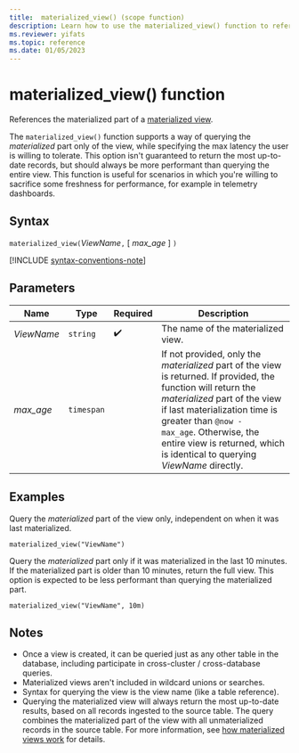 ```yaml
---
title:  materialized_view() (scope function)
description: Learn how to use the materialized_view() function to reference the materialized part of a materialized view.
ms.reviewer: yifats
ms.topic: reference
ms.date: 01/05/2023
---
```


# materialized_view() function

References the materialized part of a [materialized view](../management/materialized-views/materialized-view-overview.md).

The `materialized_view()` function supports a way of querying the *materialized* part only of the view, while specifying the max latency the user is willing to tolerate. This option isn't guaranteed to return the most up-to-date records, but should always be more performant than querying the entire view. This function is useful for scenarios in which you're willing to sacrifice some freshness for performance, for example in telemetry dashboards.

## Syntax

`materialized_view(`*ViewName*`,` [ *max_age* ] `)`

[!INCLUDE [syntax-conventions-note](../../includes/syntax-conventions-note.md)]

## Parameters

| Name | Type | Required | Description |
|--|--|--|--|
| *ViewName*| `string` |  :heavy_check_mark:| The name of the materialized view.|
| *max_age*| `timespan` || If not provided, only the *materialized* part of the view is returned. If provided, the function will return the _materialized_ part of the view if last materialization time is greater than `@now -  max_age`. Otherwise, the entire view is returned, which is identical to querying *ViewName* directly.

## Examples

Query the *materialized* part of the view only, independent on when it was last materialized.

<!-- csl -->
```kusto
materialized_view("ViewName")
```

Query the *materialized* part only if it was materialized in the last 10 minutes. If the materialized part is older than 10 minutes, return the full view. This option is expected to be less performant than querying the materialized part.

<!-- csl -->
```kusto
materialized_view("ViewName", 10m)
```

## Notes

* Once a view is created, it can be queried just as any other table in the database, including participate in cross-cluster / cross-database queries.
* Materialized views aren't included in wildcard unions or searches.
* Syntax for querying the view is the view name (like a table reference).
* Querying the materialized view will always return the most up-to-date results, based on all records ingested to the source table. The query combines the materialized part of the view with all unmaterialized records in the source table. For more information, see [how materialized views work](../management/materialized-views/materialized-view-overview.md#how-materialized-views-work) for details.
